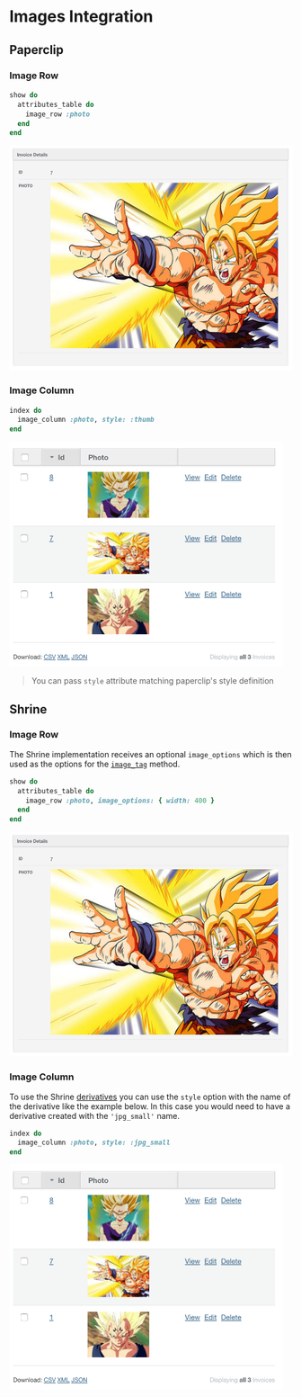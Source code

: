 # Images Integration

## Paperclip

### Image Row

```ruby
show do
  attributes_table do
    image_row :photo
  end
end
```

<img src="./images/paperclip-image-row.png" height="400" />

### Image Column

```ruby
index do
  image_column :photo, style: :thumb
end
```

<img src="./images/paperclip-image-column.png" height="400" />

> You can pass `style` attribute matching paperclip's style definition

## Shrine

### Image Row

The Shrine implementation receives an optional `image_options` which is then used as the options for the [`image_tag`](https://apidock.com/rails/ActionView/Helpers/AssetTagHelper/image_tag) method.
```ruby
show do
  attributes_table do
    image_row :photo, image_options: { width: 400 }
  end
end
```

<img src="./images/paperclip-image-row.png" height="400" />

### Image Column

To use the Shrine [derivatives](https://shrinerb.com/docs/plugins/derivatives) you can use the `style` option with the name of the derivative like the example below. In this case you would need to have a derivative created with the `'jpg_small'` name.
```ruby
index do
  image_column :photo, style: :jpg_small
end
```

<img src="./images/paperclip-image-column.png" height="400" />
